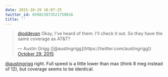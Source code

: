```yaml
---
date: 2015-10-29 16:07:25
twitter_id: 659823873521750016
title: ''
---
```


<blockquote class="twitter-tweet"><p lang="en" dir="ltr"><a href="https://twitter.com/oddEvan?ref_src=twsrc%5Etfw">@oddevan</a> Okay, I&#39;ve heard of them. I&#39;ll check it out. So they have the same coverage as AT&amp;T?</p>&mdash; Austin Grigg ([@austingrigg](https://twitter.com/austingrigg)) <a href="https://twitter.com/austingrigg/status/659823535578152960?ref_src=twsrc%5Etfw">October 29, 2015</a></blockquote>
<script async src="https://platform.twitter.com/widgets.js" charset="utf-8"></script>

[@austingrigg](https://twitter.com/austingrigg) right. Full speed is a little lower than max (think 8 meg instead of 12), but coverage seems to be identical.
